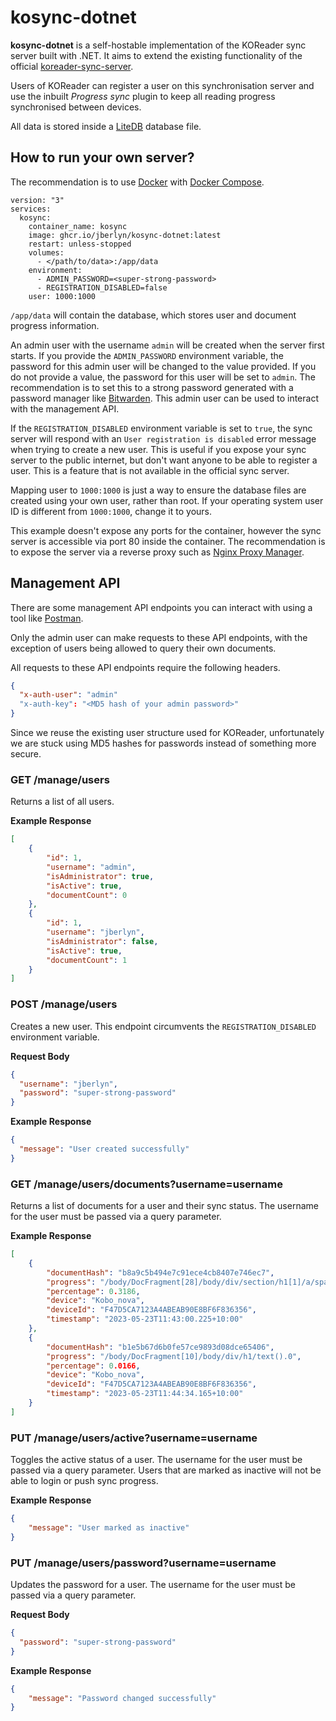 # kosync-dotnet

**kosync-dotnet** is a self-hostable implementation of the KOReader sync server built with .NET. It aims to extend the existing functionality of the official [koreader-sync-server](https://github.com/koreader/koreader-sync-server).

Users of KOReader can register a user on this synchronisation server and use the inbuilt _Progress sync_ plugin to keep all reading progress synchronised between devices.

All data is stored inside a [LiteDB](https://www.litedb.org/) database file.

## How to run your own server?

The recommendation is to use [Docker](https://www.docker.com/) with [Docker Compose](https://docs.docker.com/compose/).

```
version: "3"
services:
  kosync:
    container_name: kosync
    image: ghcr.io/jberlyn/kosync-dotnet:latest
    restart: unless-stopped
    volumes:
      - </path/to/data>:/app/data
    environment:
      - ADMIN_PASSWORD=<super-strong-password>
      - REGISTRATION_DISABLED=false
    user: 1000:1000
```

`/app/data` will contain the database, which stores user and document progress information.

An admin user with the username `admin` will be created when the server first starts. If you provide the `ADMIN_PASSWORD` environment variable, the password for this admin user will be changed to the value provided. If you do not provide a value, the password for this user will be set to `admin`. The recommendation is to set this to a strong password generated with a password manager like [Bitwarden](https://bitwarden.com/). This admin user can be used to interact with the management API.

If the `REGISTRATION_DISABLED` environment variable is set to `true`, the sync server will respond with an `User registration is disabled` error message when trying to create a new user. This is useful if you expose your sync server to the public internet, but don't want anyone to be able to register a user. This is a feature that is not available in the official sync server.

Mapping user to `1000:1000` is just a way to ensure the database files are created using your own user, rather than root. If your operating system user ID is different from `1000:1000`, change it to yours.

This example doesn't expose any ports for the container, however the sync server is accessible via port 80 inside the container. The recommendation is to expose the server via a reverse proxy such as [Nginx Proxy Manager](https://nginxproxymanager.com/).

## Management API

There are some management API endpoints you can interact with using a tool like [Postman](https://www.postman.com/).

Only the admin user can make requests to these API endpoints, with the exception of users being allowed to query their own documents.

All requests to these API endpoints require the following headers.

```json
{
  "x-auth-user": "admin"
  "x-auth-key": "<MD5 hash of your admin password>"
}
```

Since we reuse the existing user structure used for KOReader, unfortunately we are stuck using MD5 hashes for passwords instead of something more secure.

### GET /manage/users

Returns a list of all users.

**Example Response**

```json
[
    {
        "id": 1,
        "username": "admin",
        "isAdministrator": true,
        "isActive": true,
        "documentCount": 0
    },
    {
        "id": 1,
        "username": "jberlyn",
        "isAdministrator": false,
        "isActive": true,
        "documentCount": 1
    }
]
```

### POST /manage/users

Creates a new user. This endpoint circumvents the `REGISTRATION_DISABLED` environment variable.

**Request Body**

```json
{
  "username": "jberlyn",
  "password": "super-strong-password"
}
```

**Example Response**

```json
{
  "message": "User created successfully"
}
```

### GET /manage/users/documents?username=username

Returns a list of documents for a user and their sync status. The username for the user must be passed via a query parameter.

**Example Response**

```json
[
    {
        "documentHash": "b8a9c5b494e7c91ece4cb8407e746ec7",
        "progress": "/body/DocFragment[28]/body/div/section/h1[1]/a/span/text().0",
        "percentage": 0.3186,
        "device": "Kobo_nova",
        "deviceId": "F47D5CA7123A4ABEAB90E8BF6F836356",
        "timestamp": "2023-05-23T11:43:00.225+10:00"
    },
    {
        "documentHash": "b1e5b67d6b0fe57ce9893d08dce65406",
        "progress": "/body/DocFragment[10]/body/div/h1/text().0",
        "percentage": 0.0166,
        "device": "Kobo_nova",
        "deviceId": "F47D5CA7123A4ABEAB90E8BF6F836356",
        "timestamp": "2023-05-23T11:44:34.165+10:00"
    }
]
```

### PUT /manage/users/active?username=username

Toggles the active status of a user. The username for the user must be passed via a query parameter. Users that are marked as inactive will not be able to login or push sync progress.

**Example Response**

```json
{
    "message": "User marked as inactive"
}
```

### PUT /manage/users/password?username=username

Updates the password for a user. The username for the user must be passed via a query parameter.

**Request Body**

```json
{
  "password": "super-strong-password"
}
```

**Example Response**

```json
{
    "message": "Password changed successfully"
}
```